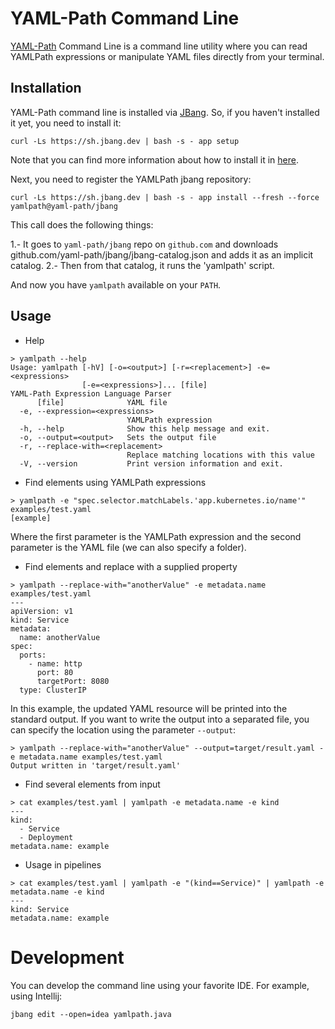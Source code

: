 # YAML-Path Command Line

[YAML-Path](https://github.com/yaml-path/YamlPath) Command Line is a command line utility where you can read YAMLPath expressions or manipulate YAML files directly from your terminal.

## Installation

YAML-Path command line is installed via [JBang](https://www.jbang.dev/). So, if you haven't installed it yet, you need to install it:

```
curl -Ls https://sh.jbang.dev | bash -s - app setup
```

Note that you can find more information about how to install it in [here](https://www.jbang.dev/documentation/guide/latest/installation.html#using-jbang).

Next, you need to register the YAMLPath jbang repository:

```
curl -Ls https://sh.jbang.dev | bash -s - app install --fresh --force yamlpath@yaml-path/jbang
```

This call does the following things:

1.- It goes to `yaml-path/jbang` repo on `github.com` and downloads github.com/yaml-path/jbang/jbang-catalog.json and adds it as an implicit catalog.
2.- Then from that catalog, it runs the 'yamlpath' script.

And now you have `yamlpath` available on your `PATH`.

## Usage

- Help

```
> yamlpath --help
Usage: yamlpath [-hV] [-o=<output>] [-r=<replacement>] -e=<expressions>
                [-e=<expressions>]... [file]
YAML-Path Expression Language Parser
      [file]              YAML file
  -e, --expression=<expressions>
                          YAMLPath expression
  -h, --help              Show this help message and exit.
  -o, --output=<output>   Sets the output file
  -r, --replace-with=<replacement>
                          Replace matching locations with this value
  -V, --version           Print version information and exit.
```

- Find elements using YAMLPath expressions

```
> yamlpath -e "spec.selector.matchLabels.'app.kubernetes.io/name'" examples/test.yaml 
[example]
```

Where the first parameter is the YAMLPath expression and the second parameter is the YAML file (we can also specify a folder).

- Find elements and replace with a supplied property

```
> yamlpath --replace-with="anotherValue" -e metadata.name examples/test.yaml 
---
apiVersion: v1
kind: Service
metadata:
  name: anotherValue
spec:
  ports:
    - name: http
      port: 80
      targetPort: 8080
  type: ClusterIP
```

In this example, the updated YAML resource will be printed into the standard output. If you want to write the output into a separated file, you can specify the location using the parameter `--output`:

```
> yamlpath --replace-with="anotherValue" --output=target/result.yaml -e metadata.name examples/test.yaml 
Output written in 'target/result.yaml'
```

- Find several elements from input

```
> cat examples/test.yaml | yamlpath -e metadata.name -e kind
---
kind:
  - Service
  - Deployment
metadata.name: example
```

- Usage in pipelines

```
> cat examples/test.yaml | yamlpath -e "(kind==Service)" | yamlpath -e metadata.name -e kind
---
kind: Service
metadata.name: example
```

# Development

You can develop the command line using your favorite IDE. For example, using Intellij:

```
jbang edit --open=idea yamlpath.java
```